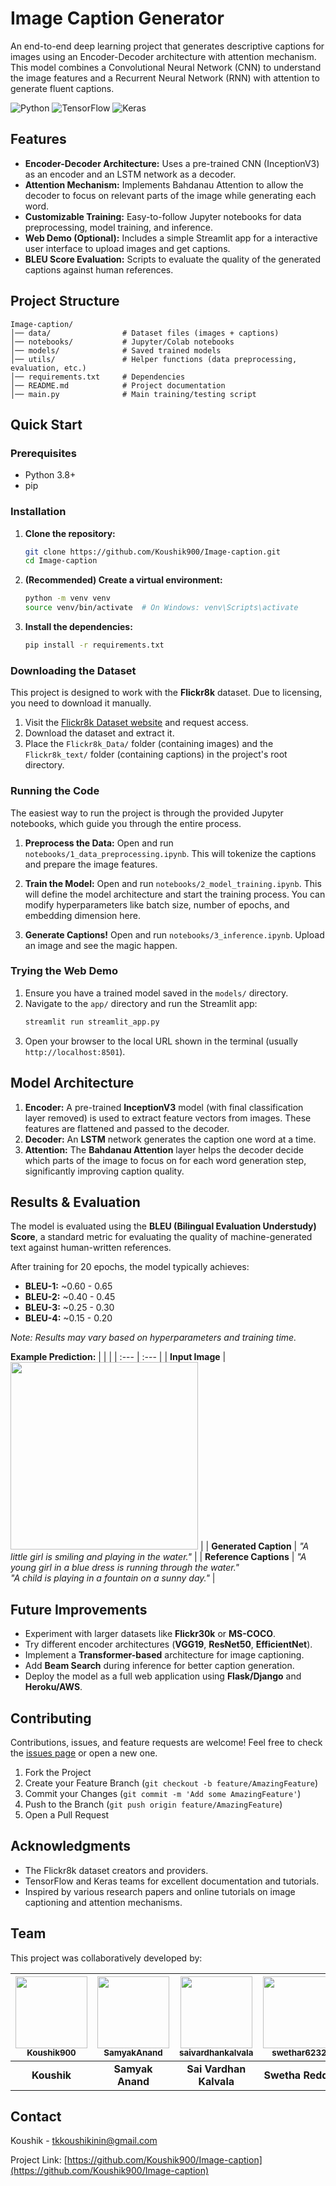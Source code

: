 # Image Caption Generator 

An end-to-end deep learning project that generates descriptive captions for images using an Encoder-Decoder architecture with attention mechanism. This model combines a Convolutional Neural Network (CNN) to understand the image features and a Recurrent Neural Network (RNN) with attention to generate fluent captions.

![Python](https://img.shields.io/badge/Python-3.8%2B-blue?logo=python)
![TensorFlow](https://img.shields.io/badge/TensorFlow-2.12%2B-orange?logo=tensorflow)
![Keras](https://img.shields.io/badge/Keras-%23D00000.svg?logo=keras&logoColor=white)

## Features

*   **Encoder-Decoder Architecture:** Uses a pre-trained CNN (InceptionV3) as an encoder and an LSTM network as a decoder.
*   **Attention Mechanism:** Implements Bahdanau Attention to allow the decoder to focus on relevant parts of the image while generating each word.
*   **Customizable Training:** Easy-to-follow Jupyter notebooks for data preprocessing, model training, and inference.
*   **Web Demo (Optional):** Includes a simple Streamlit app for a interactive user interface to upload images and get captions.
*   **BLEU Score Evaluation:** Scripts to evaluate the quality of the generated captions against human references.

## Project Structure
```plaintext
Image-caption/
│── data/                # Dataset files (images + captions)
│── notebooks/           # Jupyter/Colab notebooks
│── models/              # Saved trained models
│── utils/               # Helper functions (data preprocessing, evaluation, etc.)
│── requirements.txt     # Dependencies
│── README.md            # Project documentation
│── main.py              # Main training/testing script
```

## Quick Start

### Prerequisites

*   Python 3.8+
*   pip

### Installation

1.  **Clone the repository:**
    ```bash
    git clone https://github.com/Koushik900/Image-caption.git
    cd Image-caption
    ```

2.  **(Recommended) Create a virtual environment:**
    ```bash
    python -m venv venv
    source venv/bin/activate  # On Windows: venv\Scripts\activate
    ```

3.  **Install the dependencies:**
    ```bash
    pip install -r requirements.txt
    ```

### Downloading the Dataset

This project is designed to work with the **Flickr8k** dataset. Due to licensing, you need to download it manually.

1.  Visit the [Flickr8k Dataset website](https://forms.illinois.edu/sec/1713398) and request access.
2.  Download the dataset and extract it.
3.  Place the `Flickr8k_Data/` folder (containing images) and the `Flickr8k_text/` folder (containing captions) in the project's root directory.

### Running the Code

The easiest way to run the project is through the provided Jupyter notebooks, which guide you through the entire process.

1.  **Preprocess the Data:**
    Open and run `notebooks/1_data_preprocessing.ipynb`. This will tokenize the captions and prepare the image features.

2.  **Train the Model:**
    Open and run `notebooks/2_model_training.ipynb`. This will define the model architecture and start the training process. You can modify hyperparameters like batch size, number of epochs, and embedding dimension here.

3.  **Generate Captions!**
    Open and run `notebooks/3_inference.ipynb`. Upload an image and see the magic happen.

### Trying the Web Demo

1.  Ensure you have a trained model saved in the `models/` directory.
2.  Navigate to the `app/` directory and run the Streamlit app:
    ```bash
    streamlit run streamlit_app.py
    ```
3.  Open your browser to the local URL shown in the terminal (usually `http://localhost:8501`).

## Model Architecture

1.  **Encoder:** A pre-trained **InceptionV3** model (with final classification layer removed) is used to extract feature vectors from images. These features are flattened and passed to the decoder.
2.  **Decoder:** An **LSTM** network generates the caption one word at a time.
3.  **Attention:** The **Bahdanau Attention** layer helps the decoder decide which parts of the image to focus on for each word generation step, significantly improving caption quality.

## Results & Evaluation

The model is evaluated using the **BLEU (Bilingual Evaluation Understudy) Score**, a standard metric for evaluating the quality of machine-generated text against human-written references.

After training for 20 epochs, the model typically achieves:
*   **BLEU-1:** ~0.60 - 0.65
*   **BLEU-2:** ~0.40 - 0.45
*   **BLEU-3:** ~0.25 - 0.30
*   **BLEU-4:** ~0.15 - 0.20

*Note: Results may vary based on hyperparameters and training time.*

**Example Prediction:**
| | |
| :--- | :--- |
| **Input Image** | <img src="https://github.com/user-attachments/assets/.../example.jpg" width="300"/> |
| **Generated Caption** | *"A little girl is smiling and playing in the water."* |
| **Reference Captions** | *"A young girl in a blue dress is running through the water."* <br> *"A child is playing in a fountain on a sunny day."* |

## Future Improvements

*   Experiment with larger datasets like **Flickr30k** or **MS-COCO**.
*   Try different encoder architectures (**VGG19**, **ResNet50**, **EfficientNet**).
*   Implement a **Transformer-based** architecture for image captioning.
*   Add **Beam Search** during inference for better caption generation.
*   Deploy the model as a full web application using **Flask/Django** and **Heroku/AWS**.

## Contributing

Contributions, issues, and feature requests are welcome! Feel free to check the [issues page](https://github.com/Koushik900/Image-caption/issues) or open a new one.

1.  Fork the Project
2.  Create your Feature Branch (`git checkout -b feature/AmazingFeature`)
3.  Commit your Changes (`git commit -m 'Add some AmazingFeature'`)
4.  Push to the Branch (`git push origin feature/AmazingFeature`)
5.  Open a Pull Request



##  Acknowledgments

*   The Flickr8k dataset creators and providers.
*   TensorFlow and Keras teams for excellent documentation and tutorials.
*   Inspired by various research papers and online tutorials on image captioning and attention mechanisms.

## Team

This project was collaboratively developed by:

| [<img src="https://github.com/Koushik900.png?size=115" width=115><br><sub>Koushik900</sub>](https://github.com/Koushik900) | [<img src="https://github.com/SamyakAnand.png?size=115" width=115><br><sub>SamyakAnand</sub>](https://github.com/SamyakAnand) | [<img src="https://github.com/saivardhankalvala.png?size=115" width=115><br><sub>saivardhankalvala</sub>](https://github.com/saivardhankalvala) | [<img src="https://github.com/swethar6232.png?size=115" width=115><br><sub>swethar6232</sub>](https://github.com/swethar6232) |
|:-------------------------------------------------------------------------------------------------------------------------:|:----------------------------------------------------------------------------------------------------------------------------:|:------------------------------------------------------------------------------------------------------------------------------------------------:|:----------------------------------------------------------------------------------------------------------------------------:|
|                                 **Koushik**                                                                               |                                        **Samyak Anand**                                                                      |                                        **Sai Vardhan Kalvala**                                                                                   |                                        **Swetha Reddy**                                                                      |

## Contact

Koushik - tkkoushikinin@gmail.com

Project Link: [https://github.com/Koushik900/Image-caption](https://github.com/Koushik900/Image-caption)
